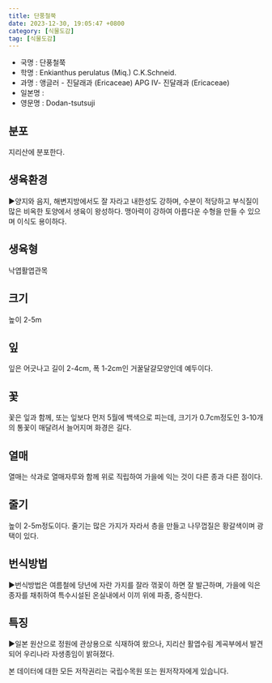 ```yaml
---
title: 단풍철쭉
date: 2023-12-30, 19:05:47 +0800
category: [식물도감]
tag: [식물도감]
---
```




- 국명 : 단풍철쭉
- 학명 : Enkianthus perulatus (Miq.) C.K.Schneid.
- 과명 : 앵글러 - 진달래과 (Ericaceae) APG Ⅳ- 진달래과 (Ericaceae)
- 일본명 : 
- 영문명 : Dodan-tsutsuji


## 분포
지리산에 분포한다.
## 생육환경
▶양지와 음지, 해변지방에서도 잘 자라고 내한성도 강하며, 수분이 적당하고 부식질이 많은 비옥한 토양에서 생육이 왕성하다. 맹아력이 강하여 아름다운 수형을 만들 수 있으며 이식도 용이하다.
## 생육형
낙엽활엽관목
## 크기
높이 2-5m
## 잎
잎은 어긋나고 길이 2-4cm, 폭 1-2cm인 거꿀달걀모양인데 예두이다.
## 꽃
꽃은 잎과 함께, 또는 잎보다 먼저 5월에 백색으로 피는데, 크기가 0.7cm정도인 3-10개의 통꽃이 매달려서 늘어지며 화경은 길다.
## 열매
열매는 삭과로 열매자루와 함께 위로 직립하여 가을에 익는 것이 다른 종과 다른 점이다.
## 줄기
높이 2-5m정도이다. 줄기는 많은 가지가 자라서 층을 만들고 나무껍질은 황갈색이며 광택이 있다.
## 번식방법
▶번식방법은 여름철에 당년에 자란 가지를 잘라 꺾꽂이 하면 잘 발근하며, 가을에 익은 종자를 채취하여 특수시설된 온실내에서 이끼 위에 파종, 증식한다.
## 특징
▶일본 원산으로 정원에 관상용으로 식재하여 왔으나, 지리산 활엽수림 계곡부에서 발견되어 우리나라 자생종임이 밝혀졌다.






본 데이터에 대한 모든 저작권리는 국립수목원 또는 원저작자에게 있습니다.
